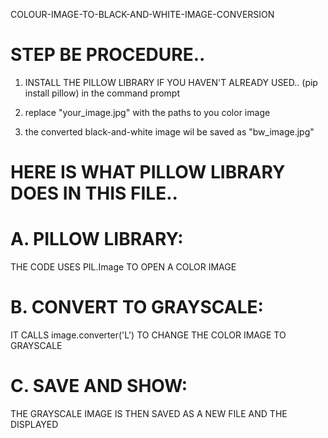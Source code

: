 COLOUR-IMAGE-TO-BLACK-AND-WHITE-IMAGE-CONVERSION

# STEP BE PROCEDURE..

1. INSTALL THE PILLOW LIBRARY IF YOU HAVEN'T ALREADY USED..
   (pip install pillow) in the command prompt

2. replace "your_image.jpg" with the paths to you color image

3. the converted black-and-white image wil be saved as "bw_image.jpg"

# HERE IS WHAT PILLOW LIBRARY DOES IN THIS FILE..

# A. PILLOW LIBRARY:
THE CODE USES PIL.Image TO OPEN A COLOR IMAGE
# B. CONVERT TO GRAYSCALE:
IT CALLS image.converter('L') TO CHANGE THE COLOR IMAGE TO GRAYSCALE
# C. SAVE AND SHOW:
THE GRAYSCALE IMAGE IS THEN SAVED AS A NEW FILE AND THE DISPLAYED
